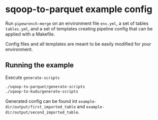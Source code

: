 # sqoop-to-parquet example config

Run `pipewrench-merge` on an environment file `env.yml`, a set of tables `tables.yml`, and a set of templates
creating pipeline config that can be applied with a Makefile.

Config files and all templates are meant to be easily modified for your environment.

## Running the example

Execute `generate-scripts`

```bash
./sqoop-to-parquet/generate-scripts
./sqoop-to-kudu/generate-scripts
```

Generated config can be found int `example-dir/output/first_imported_table` and 
`example-dir/output/second_imported_table`.



